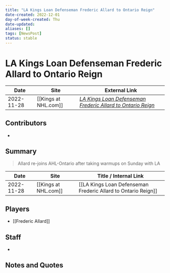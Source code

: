 ```yaml
---
title: "LA Kings Loan Defenseman Frederic Allard to Ontario Reign"
date-created: 2022-12-01
day-of-week-created: Thu
date-updated: 
aliases: []
tags: [NewsPost]
status: stable
---
```


# LA Kings Loan Defenseman Frederic Allard to Ontario Reign

| Date       | Site                 | External Link                                                                                                                                                       |
| ---------- | -------------------- | ------------------------------------------------------------------------------------------------------------------------------------------------------------------- |
| 2022-11-28 | [[Kings at NHL.com]] | [*LA Kings Loan Defenseman Frederic Allard to Ontario Reign*](https://www.nhl.com/kings/news/la-kings-loan-defenseman-frederic-allard-to-ontario-reign/c-338130024) |

## Contributors
- 

## Summary
> Allard re-joins AHL-Ontario after taking warmups on Sunday with LA

| Date | Site | Title / Internal Link | 
| ---- | ---- | --------------------- |
| 2022-11-28 | [[Kings at NHL.com]]              | [[LA Kings Loan Defenseman Frederic Allard to Ontario Reign]]                                                                                                                                                                                                                                                                  |

## Players
- [[Frederic Allard]]

## Staff
- 

## Notes and Quotes
> 


